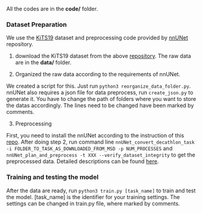 All the codes are in the **code/** folder.

### Dataset Preparation

We use the [KiTS19](https://github.com/neheller/kits19) dataset and preprocessing code provided by [nnUNet](https://github.com/MIC-DKFZ/nnUNet) repository.

1. download the KiTS19 dataset from the above [repository](https://github.com/neheller/kits19). The raw data are in the **data/** folder.

2. Organized the raw data according to the requirements of nnUNet.

We created a script for this. Just run `python3 reorganize_data_folder.py`. nnUNet also requires a json file for data preprocess, run `create_json.py` to generate it. You have to change the path of folders where you want to store the datas accordingly. The lines need to be changed have been marked by comments.

3. Preprocessing

First, you need to install the nnUNet according to the instruction of this [repo](https://github.com/MIC-DKFZ/nnUNet). After doing step 2, run command line `nnUNet_convert_decathlon_task -i FOLDER_TO_TASK_AS_DOWNLOADED_FROM_MSD -p NUM_PROCESSES` and `nnUNet_plan_and_preprocess -t XXX --verify_dataset_integrity` to get the preprocessed data. Detailed descriptions can be found [here](https://github.com/MIC-DKFZ/nnUNet/blob/master/documentation/dataset_conversion.md).

### Training and testing the model

After the data are ready, run `python3 train.py [task_name]` to train and test the model. [task_name] is the identifier for your training settings. The settings can be changed in train.py file, where marked by comments.
